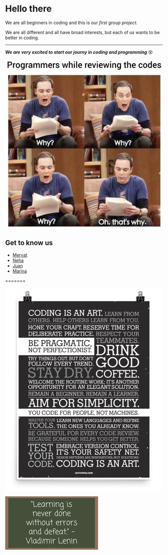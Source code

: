 # Hello there

We are all beginners in coding and this is our _first group project_.

We are all different and all have broad interests, but each of us wants to be
better in coding.

---

**_We are very excited to start our journy in coding and programming_**
:dizzy_face:

![Alt text](groupone/img/coding.jpg)

## Get to know us

- [Mervat](groupone/mervat.md)
- [Neha](groupone/neha.md)
- [Juan](groupone/juan.md)
- [Marina](groupone/marina.md)

=======

![image](groupone/img/motivation.png)

![image](groupone\img\learning.png)
